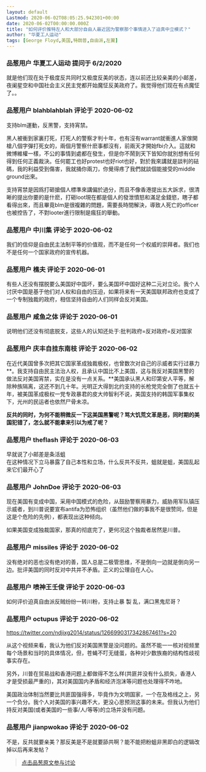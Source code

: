 ```yaml
---
layout: default
Lastmod: 2020-06-02T08:05:25.942301+00:00
date: 2020-06-02T00:00:00.000Z
title: "如何评价推特左人和大部分自由人最近因为警察那个事情进入了迫真中立模式？"
author: "华夏工人运动"
tags: [George Floyd,美国,特朗普,自由派,左翼]
---
```



### 品葱用户 **华夏工人运动** 提问于 6/2/2020
    
就是他们现在处于极度反共同时又极度反美的状态，连以前还比较亲美的小邮差，夜阑星空和中国社会主义民主党都开始魔怔反美政府了。我觉得他们现在有点魔怔了。。
    
                

### 品葱用户 **blahblahblah** 评论于 2020-06-02
        
支持blm運動，反黑警，支持宵禁。  
  
黑人被衝到家裏打死，打死人的警察才判十年，也有沒有warrant就衝進人家傢開槍八個字彈打死女的，兩個月警察什麽事都沒有，前兩天才開始fbi介入。這就和微博維權一樣，不公的事情到處都在發生，但是你不鬧到天下皆知你就別想有任何得到任何正義裁決。任何罷工也好protest也好riot也好，對於我來講就是談判的砝碼，我的利益受到傷害，我就捅你兩刀，你覺得疼了我們就談個能接受的middle ground出來。  
  
支持宵禁是因爲打砸搶個人標準來講偏於過分，而且不像香港提出五大訴求，很清晰的提出你要的是什麽，打砸loot現在都是個人的發泄憤怒和滿足金錢慾，瞎子都看得出來，而且畢竟blm是很複雜的問題，需要長時間解決，導致人死亡的officer也被控告了，不對looter進行限制是瘋狂的舉動。
        
                

### 品葱用户 **中川集** 评论于 2020-06-02
        
我们的信仰是自由民主法制平等的价值观，而不是任何一个权威的崇拜者。我们也不是任何一个国家政府的宣传机器。
        
                

### 品葱用户 **樵夫** 评论于 2020-06-01
        
有些人还没有摆脱要么美国好中国坏，要么美国坏中国好这种二元对立论。我个人讨厌中国是基于他们对人权和自由的压迫，如果将来有一天美国联邦政府也变成了一个专制独裁的政府，相信坚持自由的人们同样会反对美国。
        
                

### 品葱用户 **咸鱼之体** 评论于 2020-06-01
        
说明他们还没有彻底脱支，这些人的认知还处于:批判政府=反对政府=反对国家
        
                

### 品葱用户 **庆丰自挂东南枝** 评论于 2020-06-02
        
在近代美国曾多次把其它国家革成独裁极权，也曾数次对自己的示威者实行过暴力**。我支持自由民主法治人权，且承认中国比不上美国，这与我反对美国黑警的做法反对美国宵禁，实在是没有一点关系。**美国承认黑人和印第安人平等，解除种族隔离，这还不到几十年。光明正大得到北约支持的长枪党完全倒了也就五十年，被美国革成极权一党专政暴君的皮大帅智利不说，美国支持的韩国军事集权下，光州的民运者也依然尸骨未凉。  
  
**反共的同时，为何不能稍微反一下这美国黑警呢？骂大饥荒文革是恶，同时期的美国犯错了，怎么就不能拿来引以为戒了呢？**
        
                

### 品葱用户 **theflash** 评论于 2020-06-03
        
早就说了小邮差是条活蛆  
在这种情况下立马暴露了自己本性和立场，什么反共不反共，蛆就是蛆，美国乱起来它们最开心了
        
                

### 品葱用户 **JohnDoe** 评论于 2020-06-03
        
现在美国有变成中国，采用中国模式的危险，从鼓励警察用暴力，威胁用军队镇压示威者，到川普说要宣布antifa为恐怖组织（虽然他们做的事我不是很赞同，但是这是个危险的先例），都表现出这种倾向。  
  
如果美国变成独裁国家，那真的彻底完了，更何况这个独裁者居然是川普。
        
                

### 品葱用户 **missiles** 评论于 2020-06-02
        
没有绝对的恶也没有绝对的善，国人总是二极管思维，不是倒向一边就是倒向另一边。批评美国的同时反对中共并不矛盾。正义的公理自在人心。
        
                

### 品葱用户 **喷神王壬俊** 评论于 2020-06-03
        
如何评价迫真自由派反贼纷纷一转川粉，支持止暴 製 乱，满口黑鬼尼哥？
        
                

### 品葱用户 **octupus** 评论于 2020-06-02
        
https://twitter.com/ndjixg2014/status/1266990317342867461?s=20  
  
从这个视频来看，我认为他们反对美国黑警是没问题的。虽然不能一一核对视频里每个场景和当时的具体情况，但，苍蝇不叮无缝蛋，各种对少数族裔的结构性歧视事实存在。  
  
另外，川普在贸易战和香港问题上都做得不怎么样(共匪并没有什么损失，香港人才是受损最严重的)，其对美国国内矛盾和经济泡沫等问题也处理得不咋地。  
  
美国政治体制当然要比共匪国强得多，毕竟作为文明国家，一个在及格线之上，另一个负分。我个人对美国的事兴趣不大，更没心思预测这事的未来。但我认为他们持反对美国(或者美国的一些事/人/等等)的立场并没有问题。
        
                

### 品葱用户 **jianpwokao** 评论于 2020-06-02
        
不是，反共就要亲美？那反美是不是就要舔共啊？能不能把粉蛆非黑即白的逻辑改掉以后再来发帖？
        
                





> [点击品葱原文参与讨论](https://pincong.rocks/question/26577?warning)

